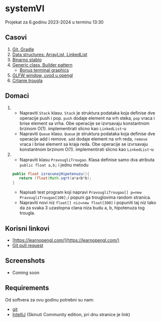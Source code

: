 # systemVI
Projekat za 6.godinu 2023-2024 u terminu 13:30

## Casovi
1. [Git, Gradle](GitGradle.md)
1. [Data structures: ArrayList, LinkedList](src/com/systemvi/examples/datastructures/Lists.md)
1. [Binarno stablo](src/com/systemvi/examples/datastructures/Tree.md)
1. [Generic class, Builder pattern](src/com/systemvi/examples/datastructures/GenericBuilder.md)
   + [Bonus terminal graphics](docs/Lanterna.md)
1. [GLFW window, uvod u opengl](docs/openglwindow/window.md)
1. [Crtanje trougla](docs/openglwindow/triangle.md)

## Domaci
1. + Napraviti `Stack` klasu. `Stack` je struktura podataka koja definise dve operacije 
push i pop. `push` dodaje element na vrh steka, `pop` vraca i brise element sa vrha. Obe operacije
se izvrsavaju konstantnom brzinom O(1). implementirati slicno kao `LinkedList`-u
   +  Napraviti `Queue` klasu. `Queue` je struktura podataka koja definise dve operacije
   add i remove. `add` dodaje element na vrh reda, `remove` vraca i brise element sa kraja reda. Obe operacije
   se izvrsavaju konstantnom brzinom O(1). implementirati slicno kao `LinkedList`-u
1. + Napraviti klasu `PravougliTrougao`. Klasa definise samo dva atributa `public float a,b;`
   i jednu metodu 
   ```java 
   public float izracunajHipotenuzu(){
      return (float)Math.sqrt(a*a+b*b);
   }
   ```
   + Napisati test program koji napravi `PravougliTrougao[] p=new PravougliTrougao[100];`i popuni ga trouglovima random stranica.
   + Napraviti novi niz `float[] niz=new float[300]` i popuniti taj niz tako da za svaka 3 uzastopna clana niza budu a, b, hipotenuza tog trougla.
## Korisni linkovi
+ [https://learnopengl.com/](https://learnopengl.com/)
+ [Git pull request](https://opensource.com/article/19/7/create-pull-request-github)
## Screenshots
+ Coming soon

## Requirements
Od softvera za ovu godinu potrebni su nam:
+ [git](https://git-scm.com/)
+ [IntelliJ](https://www.jetbrains.com/idea/download) (Skinuti Community edition, pri dnu stranice je link)

